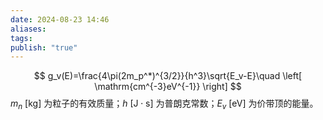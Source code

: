```yaml
---
date: 2024-08-23 14:46
aliases: 
tags: 
publish: "true"
---
```

$$
g_v(E)=\frac{4\pi(2m_p^*)^{3/2}}{h^3}\sqrt{E_v-E}\quad \left[ \mathrm{cm^{-3}eV^{-1}} \right]
$$
$m_{n}~ \left[ \mathrm{kg} \right]$ 为粒子的有效质量；$h~ \left[ \mathrm{J\cdot s} \right]$ 为普朗克常数；$E_{v}~ \left[ \mathrm{eV} \right]$ 为价带顶的能量。